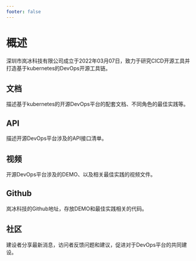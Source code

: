 ```yaml
---
footer: false
---
```


# 概述
深圳市岚冰科技有限公司成立于2022年03月07日，致力于研究CICD开源工具并打造基于kubernetes的DevOps开源工具链。

## 文档
描述基于kubernetes的开源DevOps平台的配套文档、不同角色的最佳实践等。

## API
描述开源DevOps平台涉及的API接口清单。

## 视频
开源DevOps平台涉及的DEMO、以及相关最佳实践的视频文件。

## Github
岚冰科技的Github地址，存放DEMO和最佳实践相关的代码。

## 社区
建设者分享最新消息，访问者反馈问题和建议，促进对于DevOps平台的共同建设。